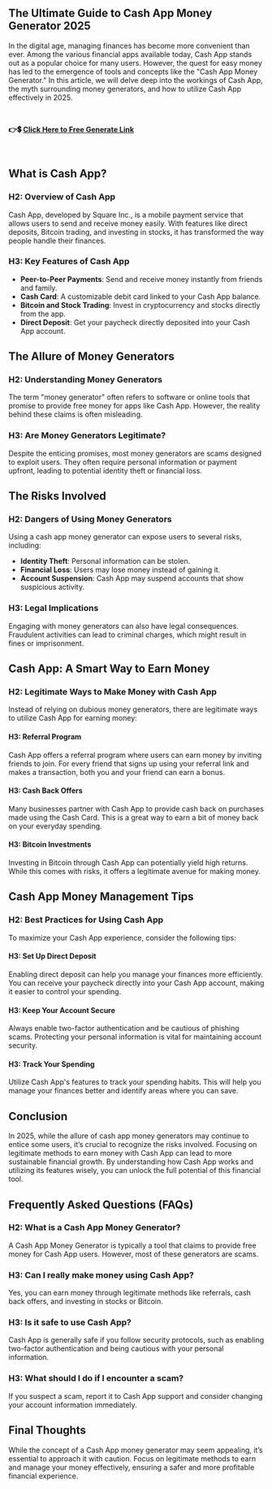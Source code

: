 ## The Ultimate Guide to Cash App Money Generator 2025
In the digital age, managing finances has become more convenient than ever. Among the various financial apps available today, Cash App stands out as a popular choice for many users. However, the quest for easy money has led to the emergence of tools and concepts like the "Cash App Money Generator." In this article, we will delve deep into the workings of Cash App, the myth surrounding money generators, and how to utilize Cash App effectively in 2025.

&nbsp;

<strong>👉💲 <a href="https://todaylink.site/Cash-App/" rel="nofollow">Click Here to Free Generate Link</a></strong>

&nbsp;
<h2>What is Cash App?</h2>
<h3>H2: Overview of Cash App</h3>
Cash App, developed by Square Inc., is a mobile payment service that allows users to send and receive money easily. With features like direct deposits, Bitcoin trading, and investing in stocks, it has transformed the way people handle their finances.
<h3>H3: Key Features of Cash App</h3>
<ul>
 	<li><strong>Peer-to-Peer Payments</strong>: Send and receive money instantly from friends and family.</li>
 	<li><strong>Cash Card</strong>: A customizable debit card linked to your Cash App balance.</li>
 	<li><strong>Bitcoin and Stock Trading</strong>: Invest in cryptocurrency and stocks directly from the app.</li>
 	<li><strong>Direct Deposit</strong>: Get your paycheck directly deposited into your Cash App account.</li>
</ul>
<h2>The Allure of Money Generators</h2>
<h3>H2: Understanding Money Generators</h3>
The term "money generator" often refers to software or online tools that promise to provide free money for apps like Cash App. However, the reality behind these claims is often misleading.
<h3>H3: Are Money Generators Legitimate?</h3>
Despite the enticing promises, most money generators are scams designed to exploit users. They often require personal information or payment upfront, leading to potential identity theft or financial loss.
<h2>The Risks Involved</h2>
<h3>H2: Dangers of Using Money Generators</h3>
Using a cash app money generator can expose users to several risks, including:
<ul>
 	<li><strong>Identity Theft</strong>: Personal information can be stolen.</li>
 	<li><strong>Financial Loss</strong>: Users may lose money instead of gaining it.</li>
 	<li><strong>Account Suspension</strong>: Cash App may suspend accounts that show suspicious activity.</li>
</ul>
<h3>H3: Legal Implications</h3>
Engaging with money generators can also have legal consequences. Fraudulent activities can lead to criminal charges, which might result in fines or imprisonment.
<h2>Cash App: A Smart Way to Earn Money</h2>
<h3>H2: Legitimate Ways to Make Money with Cash App</h3>
Instead of relying on dubious money generators, there are legitimate ways to utilize Cash App for earning money:
<h4>H3: Referral Program</h4>
Cash App offers a referral program where users can earn money by inviting friends to join. For every friend that signs up using your referral link and makes a transaction, both you and your friend can earn a bonus.
<h4>H3: Cash Back Offers</h4>
Many businesses partner with Cash App to provide cash back on purchases made using the Cash Card. This is a great way to earn a bit of money back on your everyday spending.
<h4>H3: Bitcoin Investments</h4>
Investing in Bitcoin through Cash App can potentially yield high returns. While this comes with risks, it offers a legitimate avenue for making money.
<h2>Cash App Money Management Tips</h2>
<h3>H2: Best Practices for Using Cash App</h3>
To maximize your Cash App experience, consider the following tips:
<h4>H3: Set Up Direct Deposit</h4>
Enabling direct deposit can help you manage your finances more efficiently. You can receive your paycheck directly into your Cash App account, making it easier to control your spending.
<h4>H3: Keep Your Account Secure</h4>
Always enable two-factor authentication and be cautious of phishing scams. Protecting your personal information is vital for maintaining account security.
<h4>H3: Track Your Spending</h4>
Utilize Cash App's features to track your spending habits. This will help you manage your finances better and identify areas where you can save.
<h2>Conclusion</h2>
In 2025, while the allure of cash app money generators may continue to entice some users, it’s crucial to recognize the risks involved. Focusing on legitimate methods to earn money with Cash App can lead to more sustainable financial growth. By understanding how Cash App works and utilizing its features wisely, you can unlock the full potential of this financial tool.
<h2>Frequently Asked Questions (FAQs)</h2>
<h3>H2: What is a Cash App Money Generator?</h3>
A Cash App Money Generator is typically a tool that claims to provide free money for Cash App users. However, most of these generators are scams.
<h3>H3: Can I really make money using Cash App?</h3>
Yes, you can earn money through legitimate methods like referrals, cash back offers, and investing in stocks or Bitcoin.
<h3>H3: Is it safe to use Cash App?</h3>
Cash App is generally safe if you follow security protocols, such as enabling two-factor authentication and being cautious with your personal information.
<h3>H3: What should I do if I encounter a scam?</h3>
If you suspect a scam, report it to Cash App support and consider changing your account information immediately.
<h2>Final Thoughts</h2>
While the concept of a Cash App money generator may seem appealing, it’s essential to approach it with caution. Focus on legitimate methods to earn and manage your money effectively, ensuring a safer and more profitable financial experience.
